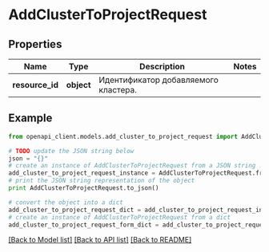 # AddClusterToProjectRequest


## Properties
Name | Type | Description | Notes
------------ | ------------- | ------------- | -------------
**resource_id** | **object** | Идентификатор добавляемого кластера. | 

## Example

```python
from openapi_client.models.add_cluster_to_project_request import AddClusterToProjectRequest

# TODO update the JSON string below
json = "{}"
# create an instance of AddClusterToProjectRequest from a JSON string
add_cluster_to_project_request_instance = AddClusterToProjectRequest.from_json(json)
# print the JSON string representation of the object
print AddClusterToProjectRequest.to_json()

# convert the object into a dict
add_cluster_to_project_request_dict = add_cluster_to_project_request_instance.to_dict()
# create an instance of AddClusterToProjectRequest from a dict
add_cluster_to_project_request_form_dict = add_cluster_to_project_request.from_dict(add_cluster_to_project_request_dict)
```
[[Back to Model list]](../README.md#documentation-for-models) [[Back to API list]](../README.md#documentation-for-api-endpoints) [[Back to README]](../README.md)


